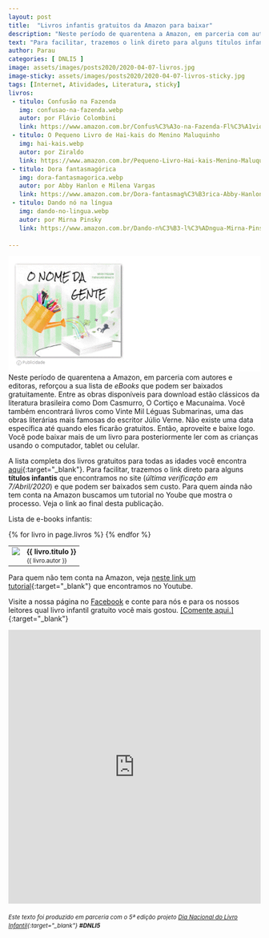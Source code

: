 ```yaml
---
layout: post
title:  "Livros infantis gratuitos da Amazon para baixar"
description: "Neste período de quarentena a Amazon, em parceria com autores e editoras, reforçou a sua lista de <i>eBooks</i> gratuitos."
text: "Para facilitar, trazemos o link direto para alguns títulos infantis."
author: Parau
categories: [ DNLI5 ]
image: assets/images/posts2020/2020-04-07-livros.jpg
image-sticky: assets/images/posts2020/2020-04-07-livros-sticky.jpg
tags: [Internet, Atividades, Literatura, sticky]
livros: 
 - titulo: Confusão na Fazenda
   img: confusao-na-fazenda.webp
   autor: por Flávio Colombini
   link: https://www.amazon.com.br/Confus%C3%A3o-na-Fazenda-Fl%C3%A1vio-Colombini-ebook/dp/B07GDPTJFX/ref=sr_1_5?fst=as%3Aoff&linkCode=sl2&linkId=42c97d9eb76291db101519adfd350b54&qid=1586274362&refinements=p_n_feature_browse-bin%3A6406078011%2Cp_36%3A5560479011&rnid=5560477011&s=digital-text&sr=1-5 
 - titulo: O Pequeno Livro de Hai-kais do Menino Maluquinho
   img: hai-kais.webp
   autor: por Ziraldo
   link: https://www.amazon.com.br/Pequeno-Livro-Hai-kais-Menino-Maluquinho-ebook/dp/B00AC93M9U/ref=sr_1_6?fst=as%3Aoff&linkCode=sl2&linkId=42c97d9eb76291db101519adfd350b54&qid=1586274362&refinements=p_n_feature_browse-bin%3A6406078011%2Cp_36%3A5560479011&rnid=5560477011&s=digital-text&sr=1-6   
 - titulo: Dora fantasmagórica
   img: dora-fantasmagorica.webp
   autor: por Abby Hanlon e Milena Vargas
   link: https://www.amazon.com.br/Dora-fantasmag%C3%B3rica-Abby-Hanlon-ebook/dp/B07PXPLM2H/ref=sr_1_7?fst=as%3Aoff&linkCode=sl2&linkId=42c97d9eb76291db101519adfd350b54&qid=1586274362&refinements=p_n_feature_browse-bin%3A6406078011%2Cp_36%3A5560479011&rnid=5560477011&s=digital-text&sr=1-7  
 - titulo: Dando nó na língua
   img: dando-no-lingua.webp
   autor: por Mirna Pinsky
   link: https://www.amazon.com.br/Dando-n%C3%B3-l%C3%ADngua-Mirna-Pinsky-ebook/dp/B01N2HN80I/ref=sr_1_10?fst=as%3Aoff&linkCode=sl2&linkId=42c97d9eb76291db101519adfd350b54&qid=1586274362&refinements=p_n_feature_browse-bin%3A6406078011%2Cp_36%3A5560479011&rnid=5560477011&s=digital-text&sr=1-10

---
```

<link rel="stylesheet" href="/assets/css/plyr.css" />
<style>
.capa { display: block; margin-left: auto; margin-right: auto; width: 50%; 
box-shadow: 0 4px 8px 0 rgba(0, 0, 0, 0.2), 0 6px 20px 0 rgba(0, 0, 0, 0.19);}

.bruxa { 
  display: block; margin-left: auto; margin-right: auto; width: 35%; align:top;
}
.bruxa-desc {
  vertical-align: text-top;
}


.thumb {float: right; width: 45%;}
@media only screen and (max-width: 520px) {
  .txt {font-size: 22px;}
  .thumb {float: right; width: 100%}
}

figure {
  margin: 0rem;
}
figcaption {
display: block;
position: relative;
top:-10px;
font-style: italic;
text-align: center;
}
</style>
<a href="https://aprender.digital/"><img class="thumb" src="/assets/images/o-nome-da-gente.gif" align="rigth"></a>
Neste período de quarentena a Amazon, em parceria com autores e editoras, reforçou a sua lista de *eBooks* que podem ser baixados gratuitamente.  Entre as obras disponíveis para download estão clássicos da literatura brasileira como Dom Casmurro, O Cortiço e Macunaíma. Você também encontrará livros como Vinte Mil Léguas Submarinas, uma das obras literárias mais famosas do escritor Júlio Verne. Não existe uma data específica até quando eles ficarão gratuitos. Então, aproveite e baixe logo. Você pode baixar mais de um livro para posteriormente ler com as crianças usando o computador, tablet ou celular.

A lista completa dos livros gratuitos para todas as idades você encontra [aqui](https://amazon.com.br/ebooksgratuitos){:target="_blank"}. Para facilitar, trazemos o link direto para alguns **títulos infantis** que encontramos no site (*última verificação em 7/Abril/2020*) e que podem ser baixados sem custo. Para quem ainda não tem conta na Amazon buscamos um tutorial no Yoube que mostra o processo. Veja o link ao final desta publicação.

Lista de e-books infantis:
<table>
  {% for livro in page.livros %}
  <tr onclick="window.open('{{ livro.link }}', '_blank')">
    <td style="vertical-align: top">
      <img class="bruxa" align="top" src="/assets/images/posts2020/livros/{{ livro.img }}">
    </td>
    <td class="bruxa-desc">
      <b>{{ livro.titulo }}</b><br>
      <small>{{ livro.autor }}</small>
    </td>
  </tr>
  {% endfor %}
</table>

Para quem não tem conta na Amazon, veja [neste link um tutorial](https://www.youtube.com/watch?v=E2I3e_xP9Nk){:target="_blank"} que encontramos no Youtube.

Visite a nossa página no [Facebook](https://www.facebook.com/d5a10/posts/150553889826661?__tn__=-R) e conte para nós e para os nossos leitores qual livro infantil gratuito você mais gostou. [&#91;Comente aqui.&#93;](https://www.facebook.com/d5a10/posts/150553889826661?__tn__=-R){:target="_blank"} 

<iframe src="https://docs.google.com/forms/d/e/1FAIpQLSd8Pl2KwVj0f3hrZaZyGgm0oOE5qWk_fqQIJ_FGwcJu4gfOng/viewform?embedded=true" width="100%" height="547" frameborder="0" marginheight="0" marginwidth="0">Carregando…</iframe>

<small><i>Este texto foi produzido em parceria com o 5ª edição projeto [Dia Nacional do Livro Infantil](https://dnli.aprender.digital){:target="_blank"} **#DNLI5**</i></small>